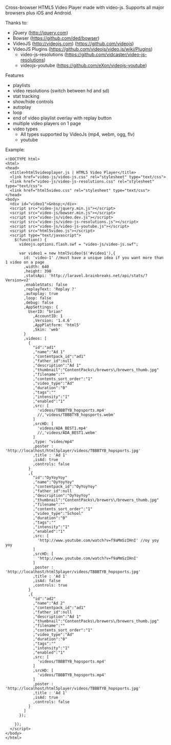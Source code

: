 Cross-browser HTML5 Video Player made with video-js.
Supports all major browsers plus iOS and Android.

Thanks to:
  - jQuery (http://jquery.com)
  - Bowser (https://github.com/ded/bowser)
  - VideoJS (http://videojs.com) (https://github.com/videojs)  	
  - VideoJS Plugins (https://github.com/videojs/video.js/wiki/Plugins) 	
  	- video-js-resolutions (https://github.com/vidcaster/video-js-resolutions)
  	- videojs-youtube (https://github.com/eXon/videojs-youtube) 

Features
  - playlists
  - video resolutions (switch between hd and sd)
  - stat tracking
  - show/hide controls
  - autoplay
  - loop
  - end of video playlist overlay with replay button
  - multiple video players on 1 page
  - video types
      - All types supported by VideoJs (mp4, webm, ogg, flv)
      - youtube

Example:
```
<!DOCTYPE html>
<html>
<head>  
  <title>html5videoplayer.js | HTML5 Video Player</title>
  <link href="video-js/video-js.css" rel="stylesheet" type="text/css">
  <link href="video-js/video-js-resolutions.css" rel="stylesheet" type="text/css">  
  <link href="html5video.css" rel="stylesheet" type="text/css"> 
</head>
<body> 
  <div id="video1">&nbsp;</div>
  <script src="video-js/jquery.min.js"></script>
  <script src="video-js/bowser.min.js"></script>
  <script src="video-js/video.dev.js"></script>  
  <script src="video-js/video-js-resolutions.js"></script>
  <script src="video-js/video-js-youtube.js"></script> 
  <script src="html5video.js"></script>
  <script type="text/javascript">
    $(function() {        
      videojs.options.flash.swf = "video-js/video-js.swf";
      
      var video1 = new html5video($('#video1'),{
        id: 'video-1' //must have a unique idea if you want more than 1 video on a page
        ,width: 640
        ,height: 390
        ,statsApi: 'http://laravel.brainbreaks.net/api/stats/?Version=v2'
        ,enableStats: false        
        ,replayText: 'Replay ?'
        ,autoplay: true 
        ,loop: false
        ,debug: false
        ,AppSettings: {
          UserID: "brian"
            ,AccountID: 1
            ,Version: '1.4.6'
            ,AppPlatform: 'html5'
            ,Skin: 'web'
        } 
        ,videos: [  
          {
            "id":"ad1"
            ,"name":"Ad 1"
            ,"contentpack_id":"ad1"
            ,"father_id":null
            ,"description":"Ad 1"
            ,"thumbnail":"ContentPacks\/brewers\/brewers_thumb.jpg"
            ,"filename":""
            ,"contents_sort_order":"1"
            ,"video_type":"Ad"
            ,"duration":"0"
            ,"tags":""
            ,"intensity":"1"
            ,"enabled":"1"
            ,src: [
              'videos/TBBBTYB_hopsports.mp4'
              //,'videos/TBBBTYB_hopsports.webm'
            ]
            ,srcHD: [
              'videos/ADA_BEST1.mp4'
              //,'videos/ADA_BEST1.webm'
            ]
            ,type: "video/mp4"
            ,poster : 'http://localhost/html5player/videos/TBBBTYB_hopsports.jpg'
            ,title : 'Ad 1'  
            ,isAd: true
            ,controls: false 
          }
          ,{
            "id":"OyYoyYoy"
            ,"name":"OyYoyYoy"
            ,"contentpack_id":"OyYoyYoy"
            ,"father_id":null
            ,"description":"OyYoyYoy"
            ,"thumbnail":"ContentPacks\/brewers\/brewers_thumb.jpg"
            ,"filename":""
            ,"contents_sort_order":"1"
            ,"video_type":"School"
            ,"duration":"0"
            ,"tags":""
            ,"intensity":"1"
            ,"enabled":"1"
            ,src: [
              'http://www.youtube.com/watch?v=f9aMmSzIHnI' //oy yoy yoy
            ]
            ,srcHD: [
              'http://www.youtube.com/watch?v=f9aMmSzIHnI'
            ]
            ,poster : 'http://localhost/html5player/videos/TBBBTYB_hopsports.jpg'
            ,title : 'Ad 1'  
            ,isAd: false
            ,controls: true 
          }
          ,{
            "id":"ad2"
            ,"name":"Ad 2"
            ,"contentpack_id":"ad1"
            ,"father_id":null
            ,"description":"Ad 1"
            ,"thumbnail":"ContentPacks\/brewers\/brewers_thumb.jpg"
            ,"filename":""
            ,"contents_sort_order":"1"
            ,"video_type":"Ad"
            ,"duration":"0"
            ,"tags":""
            ,"intensity":"1"
            ,"enabled":"1"
            ,src: [
              'videos/TBBBTYB_hopsports.mp4'
            ]
            ,srcHD: [
              'videos/TBBBTYB_hopsports.mp4'
            ]
            ,poster : 'http://localhost/html5player/videos/TBBBTYB_hopsports.jpg'
            ,title : 'Ad 1'  
            ,isAd: true
            ,controls: false 
          } 
        ]
      });

    });
  </script>
</body>
</html>
```
